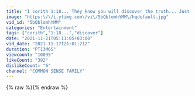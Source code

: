 ```yaml
---
title: "I corith 1:18... They know you will discover the truth... Just listen"
image: "https:\/\/i.ytimg.com\/vi\/5bQblomhYMM\/hqdefault.jpg"
vid_id: "5bQblomhYMM"
categories: "Entertainment"
tags: ["corith","1:18...","discover"]
date: "2021-11-21T05:11:05+03:00"
vid_date: "2021-11-17T21:01:21Z"
duration: "PT13M6S"
viewcount: "10095"
likeCount: "392"
dislikeCount: "6"
channel: "COMMON SENSE FAMILY"
---
```

{% raw %}{% endraw %}
